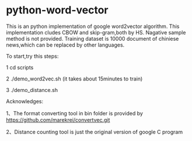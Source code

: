 # python-word-vector
 This is an python implementation of google word2vector algorithm.
 This implementation cludes CBOW and skip-gram,both by HS.
 Nagative sample method is not provided.
 Training dataset is 10000 document of chiniese news,which can be replaced by other languages.
 
 To start,try this steps:
 
 1   cd scripts
 
 2  ./demo_word2vec.sh (it takes about 15minutes to train)
 
 3  ./demo_distance.sh 
 
 
Acknowledges:

 1、The format converting tool in bin folder is provided by https://github.com/marekrei/convertvec.git
 
 2、Distance counting tool is just the original version of google C program 
